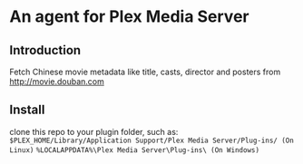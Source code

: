 # An agent for Plex Media Server

## Introduction
Fetch Chinese movie metadata like title, casts, director and posters from http://movie.douban.com

## Install
clone this repo to your plugin folder, such as:
    `$PLEX_HOME/Library/Application Support/Plex Media Server/Plug-ins/ (On Linux)`
    `%LOCALAPPDATA%\Plex Media Server\Plug-ins\ (On Windows)`

